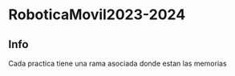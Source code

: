 # RoboticaMovil2023-2024​

## Info

Cada practica tiene una rama asociada donde estan las memorias 
  





